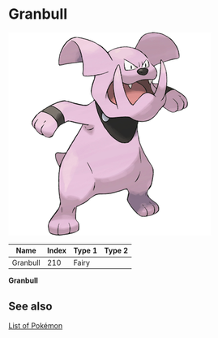 # Granbull


![Granbull](images/210.png)

| **Name** | **Index** | **Type 1** | **Type 2** |
|----|----|----|----|
| Granbull | 210 | Fairy  |  |

**Granbull** 

## See also

[List of Pokémon](../pokemon.md)
